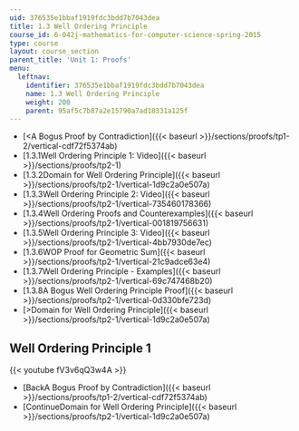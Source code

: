 ```yaml
---
uid: 376535e1bbaf1919fdc3bdd7b7043dea
title: 1.3 Well Ordering Principle
course_id: 6-042j-mathematics-for-computer-science-spring-2015
type: course
layout: course_section
parent_title: 'Unit 1: Proofs'
menu:
  leftnav:
    identifier: 376535e1bbaf1919fdc3bdd7b7043dea
    name: 1.3 Well Ordering Principle
    weight: 200
    parent: 95af5c7b87a2e15790a7ad18331a125f
---
```


*   [<A Bogus Proof by Contradiction]({{< baseurl >}}/sections/proofs/tp1-2/vertical-cdf72f5374ab)
*   [1.3.1Well Ordering Principle 1: Video]({{< baseurl >}}/sections/proofs/tp2-1)
*   [1.3.2Domain for Well Ordering Principle]({{< baseurl >}}/sections/proofs/tp2-1/vertical-1d9c2a0e507a)
*   [1.3.3Well Ordering Principle 2: Video]({{< baseurl >}}/sections/proofs/tp2-1/vertical-735460178366)
*   [1.3.4Well Ordering Proofs and Counterexamples]({{< baseurl >}}/sections/proofs/tp2-1/vertical-001819756631)
*   [1.3.5Well Ordering Principle 3: Video]({{< baseurl >}}/sections/proofs/tp2-1/vertical-4bb7930de7ec)
*   [1.3.6WOP Proof for Geometric Sum]({{< baseurl >}}/sections/proofs/tp2-1/vertical-21c9adce63e4)
*   [1.3.7Well Ordering Principle - Examples]({{< baseurl >}}/sections/proofs/tp2-1/vertical-69c747468b20)
*   [1.3.8A Bogus Well Ordering Principle Proof]({{< baseurl >}}/sections/proofs/tp2-1/vertical-0d330bfe723d)
*   [\>Domain for Well Ordering Principle]({{< baseurl >}}/sections/proofs/tp2-1/vertical-1d9c2a0e507a)

Well Ordering Principle 1
-------------------------

{{< youtube fV3v6qQ3w4A >}}

*   [BackA Bogus Proof by Contradiction]({{< baseurl >}}/sections/proofs/tp1-2/vertical-cdf72f5374ab)
*   [ContinueDomain for Well Ordering Principle]({{< baseurl >}}/sections/proofs/tp2-1/vertical-1d9c2a0e507a)